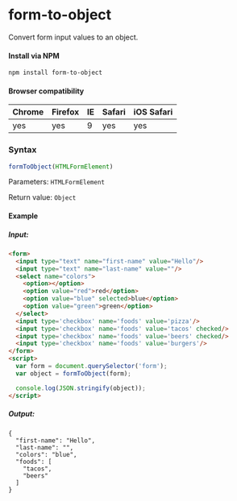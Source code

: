 # form-to-object

Convert form input values to an object.

#### Install via NPM
```bash
npm install form-to-object
```

#### Browser compatibility

Chrome | Firefox | IE | Safari | iOS Safari 
------ | --------|----|--------|------------
yes    | yes     | 9  | yes    | yes        

### Syntax

```js
formToObject(HTMLFormElement)
```

Parameters: `HTMLFormElement`

Return value: `Object`

#### Example 

##### Input:

```html
<form>
  <input type="text" name="first-name" value="Hello"/>
  <input type="text" name="last-name" value=""/>
  <select name="colors">
    <option></option>
    <option value="red">red</option>
    <option value="blue" selected>blue</option>
    <option value="green">green</option>
  </select>
  <input type='checkbox' name='foods' value='pizza'/>
  <input type='checkbox' name='foods' value='tacos' checked/>
  <input type='checkbox' name='foods' value='beers' checked/>
  <input type='checkbox' name='foods' value='burgers'/>
</form>
<script>
  var form = document.querySelector('form');
  var object = formToObject(form);

  console.log(JSON.stringify(object));
</script>
```

##### Output:

```text
{
  "first-name": "Hello",
  "last-name": "",
  "colors": "blue",
  "foods": [
    "tacos",
    "beers"
  ]
}
```
